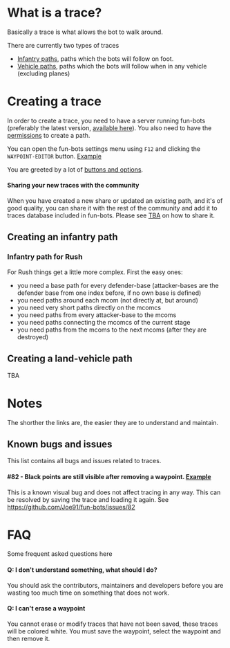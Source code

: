 # What is a trace?
Basically a trace is what allows the bot to walk around.

There are currently two types of traces
- [Infantry paths](#creating-an-infantry-path), paths which the bots will follow on foot.
- [Vehicle paths](#creating-a-land-vehicle-path), paths which the bots will follow when in any vehicle (excluding planes)

# Creating a trace
In order to create a trace, you need to have a server running fun-bots (preferably the latest version, [available here](https://github.com/Joe91/fun-bots/tags)). You also need to have the [permissions](https://github.com/Joe91/fun-bots/wiki/Permissions) to create a path.

You can open the fun-bots settings menu using `F12` and clicking the `WAYPOINT-EDITOR` button. [Example](https://github.com/Joe91/fun-bots/blob/master/Screenshots/Menu/Full.png)

You are greeted by a lot of [buttons and options](https://github.com/Firjens/fun-bots/blob/master/Screenshots/Menu/Traces/FullTraceMenuExample.png).

#### Sharing your new traces with the community
When you have created a new share or updated an existing path, and it's of good quality, you can share it with the rest of the community and add it to traces database included in fun-bots. Please see [TBA](/#) on how to share it.

## Creating an infantry path


### Infantry path for Rush
For Rush things get a little more complex.
First the easy ones:
- you need a base path for every defender-base (attacker-bases are the defender base from one index before, if no own base is defined)
- you need paths around each mcom (not directly at, but around)
- you need very short paths directly on the mcomcs
- you need paths from every attacker-base to the mcoms
- you need paths connecting the mcomcs of the current stage
- you need paths from the mcoms to the next mcoms (after they are destroyed)


## Creating a land-vehicle path
TBA

# Notes
The shorther the links are, the easier they are to understand and maintain.

## Known bugs and issues
This list contains all bugs and issues related to traces.

#### #82 - Black points are still visible after removing a waypoint. [Example](https://media.discordapp.net/attachments/860159569107615764/860167425962147870/unknown.png)
This is a known visual bug and does not affect tracing in any way. This can be resolved by saving the trace and loading it again. See https://github.com/Joe91/fun-bots/issues/82


# FAQ
Some frequent asked questions here

#### Q: I don't understand something, what should I do?
You should ask the contributors, maintainers and developers before you are wasting too much time on something that does not work.

#### Q: I can't erase a waypoint
You cannot erase or modify traces that have not been saved, these traces will be colored white. You must save the waypoint, select the waypoint and then remove it.